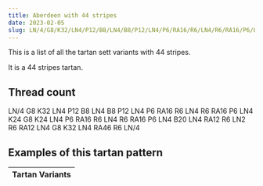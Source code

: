 ```yaml
---
title: Aberdeen with 44 stripes
date: 2023-02-05
slug: LN/4/G8/K32/LN4/P12/B8/LN4/B8/P12/LN4/P6/RA16/R6/LN4/R6/RA16/P6/LN4/K24/G8/K24/LN4/P6/RA16/R6/LN4/R6/RA16/P6/LN4/B20/LN4/RA12/R6/LN2/R6/RA12/LN4/G8/K32/LN4/RA46/R6/LN/4
---
```

This is a list of all the tartan sett variants with 44 stripes.

It is a 44 stripes tartan.


## Thread count
LN/4 G8 K32 LN4 P12 B8 LN4 B8 P12 LN4 P6 RA16 R6 LN4 R6 RA16 P6 LN4 K24 G8 K24 LN4 P6 RA16 R6 LN4 R6 RA16 P6 LN4 B20 LN4 RA12 R6 LN2 R6 RA12 LN4 G8 K32 LN4 RA46 R6 LN/4

## Examples of this tartan pattern

| Tartan Variants |
|---------------|
